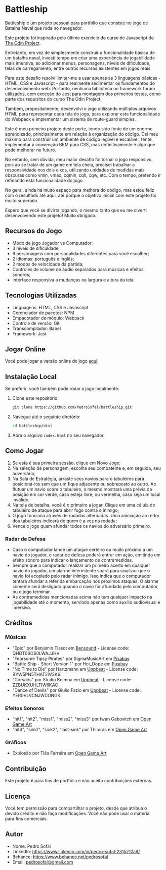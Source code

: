 # Battleship

Battleship é um projeto pessoal para portfólio que consiste no jogo de Batalha Naval que roda no navegador.

Este projeto foi inspirado pelo último exercício do curso de Javascript do [The Odin Project](https://www.theodinproject.com/).

Entretanto, em vez de simplesmente construir a funcionalidade básica de um batalha naval, investi tempo em criar uma experiência de jogabilidade mais imersiva, ao adicionar menus, personagens, níveis de dificuldade, telas de carregamento, entre outros recursos existentes em jogos reais.

Para este desafio resolvi limitar-me a usar apenas as 3 linguagens básicas - HTML, CSS e Javascript - para realmente sedimentar os fundamentos do desenvolvimento web. Portanto, nenhuma biblioteca ou framework foram utilizados, com exceção do Jest para montagem dos primeiros testes, como parte dos requisitos do curso The Odin Project.

Também, propositalmente, desenvolvi o jogo utilizando múltiplos arquivos HTML para representar cada tela do jogo, para explorar esta funcionalidade do Webpack e implementar um sistema de route-guard simples.

Este é meu primeiro projeto deste porte, tendo sido fonte de um enorme aprendizado, principalmente em relação à organização do código. Dei meu máximo para construir um ambiente de código legível e escalável, tentei implementar a convenção BEM para CSS, mas definitivamente é algo que pode melhorar no futuro.

No entanto, sem dúvida, meu maior desafio foi tornar o jogo responsivo, pois ao se tratar de um game em tela cheia, precisei trabalhar a responsividade nos dois eixos, utilizando unidades de medidas mais obscuras como vmin, vmax, cqmin, cqh, cqw, etc. Com o tempo, pretendo ir refinando esta funcionalidade do jogo.

No geral, ainda há muito espaço para melhora do código, mas estou feliz com o resultado até aqui, até porque o objetivo inicial com este projeto foi muito superado.

Espero que você se divirta jogando, o mesmo tanto que eu me diverti desenvolvendo este projeto! Muito obrigado.

## Recursos do Jogo

- Modo de jogo Jogador vs Computador;
- 3 níveis de dificuldade;
- 6 personagens com personalidades diferentes para você escolher;
- 2 idiomas: português e inglês;
- 2 modos de velocidade da partida;
- Controles de volume de áudio separados para músicas e efeitos sonoros;
- Interface responsiva a mudanças na largura e altura da tela.

## Tecnologias Utilizadas

- Linguagens: HTML, CSS e Javascript
- Gerenciador de pacotes: NPM
- Empacotador de módulo: Webpack
- Controle de versão: Git
- Transcompilador: Babel
- Framework: Jest

## Jogar Online

Você pode jogar a versão online do jogo [aqui](https://pedrosofal.github.io/battleship).

## Instalação Local

Se preferir, você também pode rodar o jogo localmente:

1. Clone este repositório:
    ```bash
    git clone https://github.com/PedroSofal/battleship.git
    ```
2. Navegue até o seguinte diretório:
    ```bash
    cd battleship/dist
    ```
3. Abra o arquivo `index.html` no seu navegador.

## Como Jogar

1. Se esta é sua primeira sessão, clique em Novo Jogo;
2. Na seleção de personagem, escolha seu combatente e, em seguida, seu adversário;
3. Na Sala de Estratégia, arraste seus navios para o tabuleiros para posicioná-los sem que um fique adjacente ou sobreposto ao outro. Ao flutuar um navio sobre o tabuleiro, o mesmo mostrará uma prévia da posição em cor verde, caso esteja livre, ou vermelha, caso seja um local inválido;
4. Na tela de batalha, você é o primeiro a jogar. Clique em uma célula do tabuleiro de ataque para abrir fogo contra o inimigo;
5. O jogo funciona através de rodadas alternadas. Uma animação ao redor dos tabuleiros indicará de quem é a vez na rodada;
6. Vence o jogo quem afundar todos os navios do adversário primeiro.

### Radar de Defesa

- Caso o computador lance um ataque certeiro ou muito próximo a um navio do jogador, o radar de defesa poderá entrar em ação, emitindo um efeito sonoro para indicar o lançamento de contramedidas.
- Sempre que o computador realizar um primeiro acerto em qualquer navio do jogador, um alarme intermitente soará para sinalizar que o navio foi acoplado pelo radar inimigo. Isso indica que o computador tentará afundar a referida embarcação nos próximos ataques. O alarme somente será desligado quando o navio for afundado pelo computador, ou o jogo terminar.
- As contramedidas mencionadas acima não tem qualquer impacto na jogabilidade até o momento, servindo apenas como auxílio audiovisual e imersivo.

## Créditos

### Músicas

- "Epic" por Benjamin Tissot em [Bensound](https://bensound.com/royalty-free-music/track/epic) - License code: QHDT06OS0LWAJJHV
- "Fearsome Tipsy Pirates" por SigmaMusicArt em [Pixabay](https://pixabay.com/)
- "Battle Ship - Short Version 1" por Hot_Dope em [Pixabay](https://pixabay.com/)
- "No Time to Die" por Hartzmann em [Uppbeat](https://uppbeat.io/t/hartzmann/no-time-to-die) - License code: BYW5PN5THAT2W3K6
- "Corsairs" por Studio Kolmna em [Uppbeat](https://uppbeat.io/t/studiokolomna/corsairs) - License code: ZZBUKXUHLTIW6KAC
- "Dance of Devils" por Giulio Fazio em [Uppbeat](https://uppbeat.io/t/giulio-fazio/dance-of-devils) - License code: YER0VLVCNJWDONGK

### Efeitos Sonoros

- "hit1", "hit2", "miss1", "miss2", "miss3" por Iwan Gabovitch em [Open Game Art](https://opengameart.org/users/qubodup)
- "hit3", "sink1", "sink2", "last-sink" por Thimras em [Open Game Art](https://opengameart.org/users/thimras)

### Gráficos

- Explosão por Tião Ferreira em [Open Game Art](https://opengameart.org/users/tiao-ferreira)

## Contribuição

Este projeto é para fins de portfólio e não aceita contribuições externas.

## Licença

Você tem permissão para compartilhar o projeto, desde que atribua o devido crédito e não faça modificações. Você não pode usar o material para fins comerciais.

## Autor

- Nome: Pedro Sofal
- LinkedIn: https://www.linkedin.com/in/pedro-sofal-2315212a8/
- Behance: https://www.behance.net/pedrosofal
- Email: pedrosofal@gmail.com